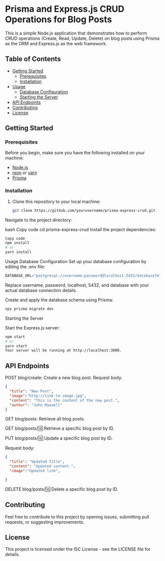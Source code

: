 # Prisma and Express.js CRUD Operations for Blog Posts

This is a simple Node.js application that demonstrates how to perform CRUD operations (Create, Read, Update, Delete) on blog posts using Prisma as the ORM and Express.js as the web framework.

## Table of Contents

- [Getting Started](#getting-started)
  - [Prerequisites](#prerequisites)
  - [Installation](#installation)
- [Usage](#usage)
  - [Database Configuration](#database-configuration)
  - [Starting the Server](#starting-the-server)
- [API Endpoints](#api-endpoints)
- [Contributing](#contributing)
- [License](#license)

## Getting Started

### Prerequisites

Before you begin, make sure you have the following installed on your machine:

- [Node.js](https://nodejs.org/)
- [npm](https://www.npmjs.com/) or [yarn](https://yarnpkg.com/)
- [Prisma](https://www.prisma.io/)

### Installation

1. Clone this repository to your local machine:

   ```bash
   git clone https://github.com/yourusername/prisma-express-crud.git

Navigate to the project directory:

bash
Copy code
cd prisma-express-crud
Install the project dependencies:

```bash
Copy code
npm install
# or
yarn install
```

Usage
Database Configuration
Set up your database configuration by editing the .env file:

```javascript
DATABASE_URL="postgresql://username:password@localhost:5432/database?m"
```

Replace username, password, localhost, 5432, and database with your actual database connection details.

Create and apply the database schema using Prisma:

```bash
npx prisma migrate dev
```

Starting the Server

Start the Express.js server:

```bash
npm start
# or
yarn start
Your server will be running at http://localhost:3000.
```

## API Endpoints

POST blog/create: Create a new blog post.
Request body:

```json
{
  "title": "New Post",
  "image":"http://link-to-image.jpg",
  "content": "This is the content of the new post.",
  "author": "John Maxwell"
}
```

GET blog/posts: Retrieve all blog posts.

GET blog/posts/:id: Retrieve a specific blog post by ID.

PUT blog/posts/:id: Update a specific blog post by ID.

Request body:

```json
{
  "title": "Updated Title",
  "content": "Updated content.",
  "image":"Updated link",

}
```

DELETE blog/posts/:id: Delete a specific blog post by ID.

## Contributing

Feel free to contribute to this project by opening issues, submitting pull requests, or suggesting improvements.

## License

This project is licensed under the ISC License - see the LICENSE file for details.
